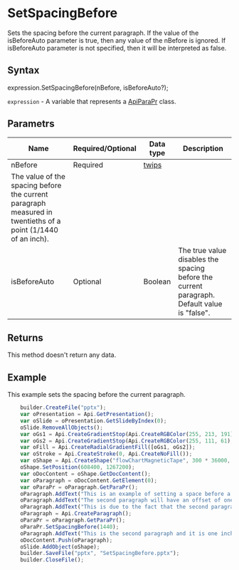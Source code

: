 # SetSpacingBefore

Sets the spacing before the current paragraph. If the value of the isBeforeAuto parameter is true, then any value of the nBefore is ignored. If isBeforeAuto parameter is not specified, then it will be interpreted as false.

## Syntax

expression.SetSpacingBefore(nBefore, isBeforeAuto?);

`expression` - A variable that represents a [ApiParaPr](../ApiParaPr.md) class.

## Parametrs

| **Name** | **Required/Optional** | **Data type** | **Description** |
| ------------- | ------------- | ------------- | ------------- |
| nBefore | Required | [twips](../../../Enumerations/twips.md) | 	
The value of the spacing before the current paragraph measured in twentieths of a point (1/1440 of an inch). |
| isBeforeAuto | Optional | Boolean | The true value disables the spacing before the current paragraph. Default value is "false". |

## Returns

This method doesn't return any data.

## Example

This example sets the spacing before the current paragraph.

```javascript
	builder.CreateFile("pptx");
	var oPresentation = Api.GetPresentation();
	var oSlide = oPresentation.GetSlideByIndex(0);
	oSlide.RemoveAllObjects();
	var oGs1 = Api.CreateGradientStop(Api.CreateRGBColor(255, 213, 191), 0);
	var oGs2 = Api.CreateGradientStop(Api.CreateRGBColor(255, 111, 61), 100000);
	var oFill = Api.CreateRadialGradientFill([oGs1, oGs2]);
	var oStroke = Api.CreateStroke(0, Api.CreateNoFill());
	var oShape = Api.CreateShape("flowChartMagneticTape", 300 * 36000, 130 * 36000, oFill, oStroke);
	oShape.SetPosition(608400, 1267200);
	var oDocContent = oShape.GetDocContent();
	var oParagraph = oDocContent.GetElement(0);
	var oParaPr = oParagraph.GetParaPr();
	oParagraph.AddText("This is an example of setting a space before a paragraph. ");
	oParagraph.AddText("The second paragraph will have an offset of one inch from the top. ");
	oParagraph.AddText("This is due to the fact that the second paragraph has this offset enabled.");
	oParagraph = Api.CreateParagraph();
	oParaPr = oParagraph.GetParaPr();
	oParaPr.SetSpacingBefore(1440);
	oParagraph.AddText("This is the second paragraph and it is one inch away from the first paragraph.");
	oDocContent.Push(oParagraph);
	oSlide.AddObject(oShape);
	builder.SaveFile("pptx", "SetSpacingBefore.pptx");
	builder.CloseFile();
```
